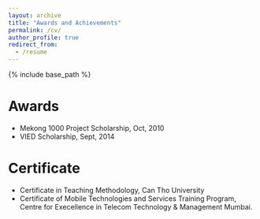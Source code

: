 ```yaml
---
layout: archive
title: "Awards and Achievements"
permalink: /cv/
author_profile: true
redirect_from:
  - /resume
---
```


{% include base_path %}

Awards
===
* Mekong 1000 Project Scholarship,	Oct, 2010
* VIED Scholarship,	Sept, 2014

Certificate
======
* Certificate in Teaching Methodology, Can Tho University 
* Certificate of Mobile Technologies and Services Training Program, Centre for Execellence in Telecom Technology & Management Mumbai.
